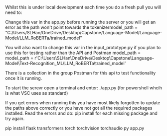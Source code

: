 Whilst this is under local development each time you do a fresh pull you will need to:

Change this var in the app.py before running the server or you will get an error as the path won't point towards the 
tokenizermodel_path = "C:/Users/SLHan/OneDrive/Desktop/Capstone/Language-Model/Language-Model/LLM_RoBERTa/trained_model"

You will also want to change this var in the input_prototype.py if you plan to use this for testing rather than the API and Postman
model_path = model_path = r'C:\Users\SLHan\OneDrive\Desktop\Capstone\Language-Model\Text-Recognition_ML\LLM_RoBERTa\trained_model'

There is a collection in the group Postman for this api to test functionality once it is running. 

To start the serevr open a terminal and enter:
./app.py (for powershell whcih is what VSC uses as standard)

If you get errors when running this you have most likely forgotten to update the paths above correctly or you have not got all the required packages installed.
Read the errors and do:
pip install <package-name> 
for each missing package and try again.







pip install flask transformers torch torchvision torchaudio
py app.py
